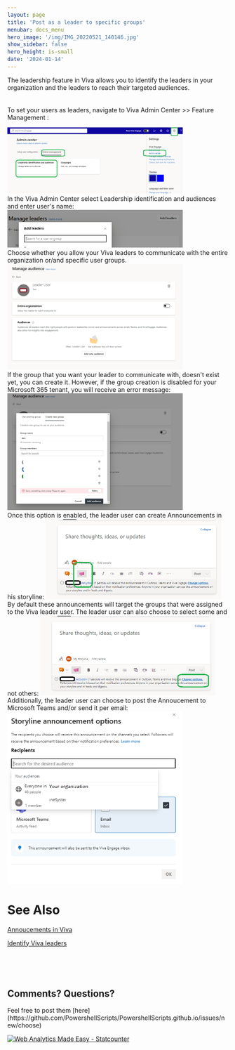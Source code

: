 ```yaml
---
layout: page
title: 'Post as a leader to specific groups'
menubar: docs_menu
hero_image: '/img/IMG_20220521_140146.jpg'
show_sidebar: false
hero_height: is-small
date: '2024-01-14'
---
```



The leadership feature in Viva allows you to identify the leaders in your organization and the leaders to reach their targeted audiences.
<br/><br/><br/>
To set your users as leaders, navigate to Viva Admin Center >> Feature Management :

 <img src="/articles/images/Github-VivaLeadership.png" width="400">

<br/>
In the Viva Admin Center select Leadership identification and audiences and enter user's name:

<img src="/articles/images/Github-VivaLeadership2.png" width="400">

<br/>
Choose whether you allow your Viva leaders to communicate with the entire organization or/and specific user groups.

<img src="/articles/images/Github-VivaLeadership3.png" width="400">

<br/>
If the group that you want your leader to communicate with, doesn't exist yet, you can create it. However, if the group creation is disabled for your Microsoft 365 tenant, you will receive an error message:

<img src="/articles/images/Github-VivaLeadership4.png" width="400">


<br/>
Once this option is enabled, the leader user can create Announcements in his storyline:

<img src="/articles/images/Github-VivaLeadership5.png" width="400">


<br/>
By default these announcements will target the groups that were assigned to the Viva leader user. The leader user can also choose to select some and not others:

<img src="/articles/images/Github-VivaLeadership6.png" width="400">

<br/>
Additionally, the leader user can choose to post the Annoucement to Microsoft Teams and/or send it per email:

<img src="/articles/images/Github-VivaLeadership7.png" width="400">




 <h1>See Also</h1>
<a href="https://learn.microsoft.com/en-us/viva/connections/announcements-viva-connections">Annoucements in Viva</a>

<a href="https://learn.microsoft.com/en-us/viva/engage/leadership-identification">Identify Viva leaders</a>



<br/><br/><br/>

<h2>Comments? Questions?</h2>
Feel free to post them [here](https://github.com/PowershellScripts/PowershellScripts.github.io/issues/new/choose)





<!-- Default Statcounter code for Post as viva leader
https://powershellscripts.github.io/articles/en/Viva/Post%20as%20a%20leader%20to%20specific%20g
-->
<script type="text/javascript">
var sc_project=12957424; 
var sc_invisible=1; 
var sc_security="d42fc81b"; 
var sc_client_storage="disabled";
</script>
<script type="text/javascript"
src="https://www.statcounter.com/counter/counter.js"
async></script>
<noscript><div class="statcounter"><a title="Web Analytics
Made Easy - Statcounter" href="https://statcounter.com/"
target="_blank"><img class="statcounter"
src="https://c.statcounter.com/12957424/0/d42fc81b/1/"
alt="Web Analytics Made Easy - Statcounter"
referrerPolicy="no-referrer-when-downgrade"></a></div></noscript>
<!-- End of Statcounter Code -->
